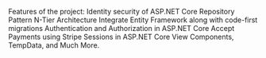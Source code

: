 Features of the project:
  Identity security of ASP.NET Core
  Repository Pattern
  N-Tier Architecture
  Integrate Entity Framework along with code-first migrations
  Authentication and Authorization in ASP.NET Core
  Accept Payments using Stripe
  Sessions in ASP.NET Core
  View Components, TempData, and Much More.
